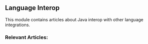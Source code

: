 ## Language Interop

This module contains articles about Java interop with other language integrations.  

### Relevant Articles:
